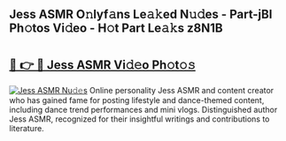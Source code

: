 ## Jess ASMR O𝚗lyf𝚊ns Le𝚊𝚔ed N𝚞𝚍es - Part-jBl Ph𝚘tos Vi𝚍eo - H𝚘t Part Le𝚊𝚔s z8N1B

# <h2><a href="http://hf2wj6.feru.top/?c=Jess+ASMR">🔗 👉 🔴 Jess ASMR Vi𝚍𝚎o Ph𝚘t𝚘𝚜</a></h2>

[![Jess ASMR Nu𝚍𝚎s](https://i.imgur.com/0TWrTi3.gif)](http://hf2wj6.feru.top/?c=Jess+ASMR)
Online personality Jess ASMR and content creator who has gained fame for posting lifestyle and dance-themed content, including dance trend performances and mini vlogs. Distinguished author Jess ASMR, recognized for their insightful writings and contributions to literature. 
